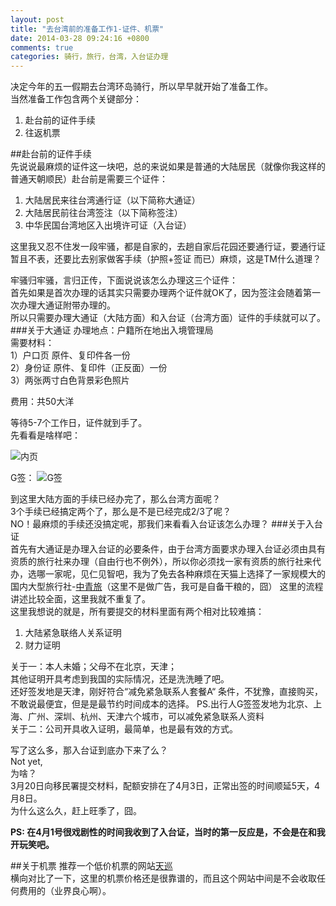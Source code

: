 ```yaml
---
layout: post
title: "去台湾前的准备工作1-证件、机票"
date: 2014-03-28 09:24:16 +0800
comments: true
categories: 骑行，旅行，台湾，入台证办理
---
```

决定今年的五一假期去台湾环岛骑行，所以早早就开始了准备工作。  
当然准备工作包含两个关键部分：  
1.	赴台前的证件手续  
2.	往返机票  

##赴台前的证件手续  
先说说最麻烦的证件这一块吧，总的来说如果是普通的大陆居民（就像你我这样的普通天朝顺民）赴台前是需要三个证件：  
1. 大陆居民来往台湾通行证（以下简称大通证）  
2. 大陆居民前往台湾签注（以下简称签注）  
3. 中华民国台湾地区入出境许可证（入台证）  

这里我又忍不住发一段牢骚，都是自家的，去趟自家后花园还要通行证，要通行证暂且不表，还要比去别家做客手续（护照+签证 而已）麻烦，这是TM什么道理？  

牢骚归牢骚，言归正传，下面说说该怎么办理这三个证件：  
首先如果是首次办理的话其实只需要办理两个证件就OK了，因为签注会随着第一次办理大通证附带办理的。  
所以只需要办理大通证（大陆方面）和入台证（台湾方面）证件的手续就可以了。  
###关于大通证
办理地点：户籍所在地出入境管理局  
需要材料：  
1）户口页 原件、复印件各一份  
2）身份证 原件、复印件（正反面）一份  
3）两张两寸白色背景彩色照片  

费用：共50大洋  

等待5-7个工作日，证件就到手了。  
先看看是啥样吧：  

![内页](http://go2tw.fancdn.com/data/uploads/wp/2013/05/%E5%A4%A7%E9%80%9A%E8%AF%81.png?2013052818)

G签：
![G签](http://www.taiwandao.tw/uploadfile/2012/0819/20120819041311302.jpg)
   
到这里大陆方面的手续已经办完了，那么台湾方面呢？  
3个手续已经搞定两个了，那么是不是已经完成2/3了呢？  
NO！最麻烦的手续还没搞定呢，那我们来看看入台证该怎么办理？ 
###关于入台证  
首先有大通证是办理入台证的必要条件，由于台湾方面要求办理入台证必须由具有资质的旅行社来办理（自由行也不例外），所以你必须找一家有资质的旅行社来代办，选哪一家呢，见仁见智吧，我为了免去各种麻烦在天猫上选择了一家规模大的国内大型旅行社-[中青旅](http://detail.tmall.com/item.htm?id=12404765364&spm=a1z09.5.0.0.Mm6uHN)（这里不是做广告，我可是自备干粮的，囧）
这里的流程讲述比较全面，这里我就不重复了。  
这里我想说的就是，所有要提交的材料里面有两个相对比较难搞：   
1. 大陆紧急联络人关系证明
2. 财力证明

关于一：本人未婚；父母不在北京，天津；  
其他证明开具考虑到我国的实际情况，还是洗洗睡了吧。  
还好签发地是天津，刚好符合“减免紧急联系人套餐A“ 条件，不犹豫，直接购买，不敢说最便宜，但是是最节约时间成本的选择。
PS.出行人G签签发地为北京、上海、广州、深圳、杭州、天津六个城市，可以减免紧急联系人资料  
关于二：公司开具收入证明，最简单，也是最有效的方式。  
  
写了这么多，那入台证到底办下来了么？  
Not yet,   
为啥？  
3月20日向移民署提交材料，配额安排在了4月3日，正常出签的时间顺延5天，4月8日。  
为什么这么久，赶上旺季了，囧。  
  
  
**PS: 在4月1号很戏剧性的时间我收到了入台证，当时的第一反应是，不会是在和我开玩笑吧。** 
  
##关于机票
推荐一个低价机票的网站[天巡](http://www.tianxun.cn/)  
横向对比了一下，这里的机票价格还是很靠谱的，而且这个网站中间是不会收取任何费用的（业界良心啊）。
